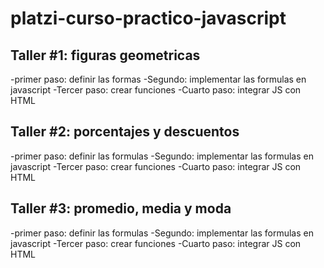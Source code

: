 # platzi-curso-practico-javascript

## Taller #1: figuras geometricas 

-primer paso: definir las formas 
-Segundo: implementar las formulas en javascript
-Tercer paso: crear funciones
-Cuarto paso: integrar JS con HTML 

## Taller #2: porcentajes y descuentos 

-primer paso: definir las formulas
-Segundo: implementar las formulas en javascript
-Tercer paso: crear funciones
-Cuarto paso: integrar JS con HTML 

## Taller #3: promedio, media y moda 

-primer paso: definir las formulas
-Segundo: implementar las formulas en javascript
-Tercer paso: crear funciones
-Cuarto paso: integrar JS con HTML 